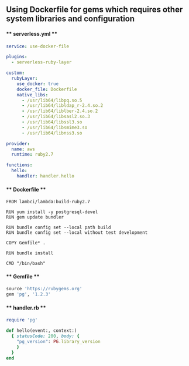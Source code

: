 
##  Using Dockerfile for gems which requires other system libraries and configuration


<!-- tabs:start -->

#### ** serverless.yml **

```yml
service: use-docker-file

plugins:
  - serverless-ruby-layer

custom:
  rubyLayer:
    use_docker: true
    docker_file: Dockerfile
    native_libs:
      - /usr/lib64/libpq.so.5
      - /usr/lib64/libldap_r-2.4.so.2
      - /usr/lib64/liblber-2.4.so.2
      - /usr/lib64/libsasl2.so.3
      - /usr/lib64/libssl3.so
      - /usr/lib64/libsmime3.so
      - /usr/lib64/libnss3.so

provider:
  name: aws
  runtime: ruby2.7

functions:
  hello:
    handler: handler.hello
  ```

#### ** Dockerfile **
```docker
FROM lambci/lambda:build-ruby2.7

RUN yum install -y postgresql-devel
RUN gem update bundler

RUN bundle config set --local path build
RUN bundle config set --local without test development

COPY Gemfile* .

RUN bundle install

CMD "/bin/bash"
```

#### ** Gemfile **

```ruby
source 'https://rubygems.org'
gem 'pg', '1.2.3'
```

#### ** handler.rb **

```ruby
require 'pg'

def hello(event:, context:)
  { statusCode: 200, body: {
    "pg_version": PG.library_version
    }
  }
end

```

<!-- tabs:end -->
